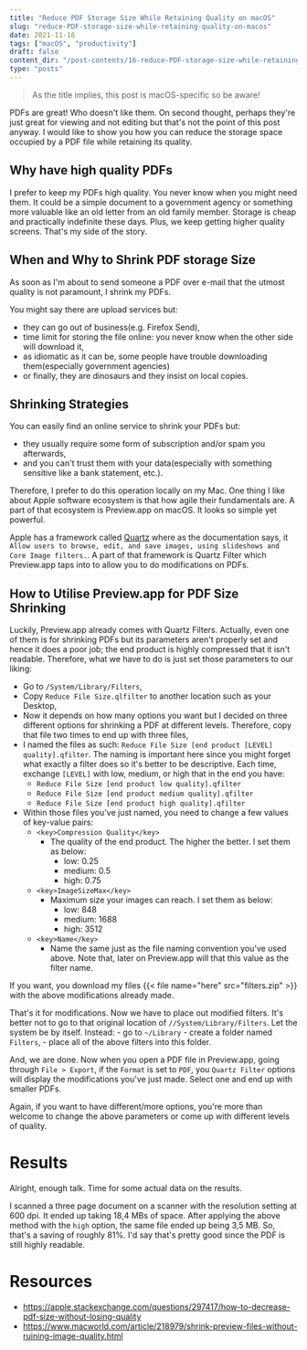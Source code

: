 ```yaml
---
title: "Reduce PDF Storage Size While Retaining Quality on macOS"
slug: "reduce-PDF-storage-size-while-retaining-quality-on-macos"
date: 2021-11-16
tags: ["macOS", "productivity"]
draft: false
content_dir: "/post-contents/16-reduce-PDF-storage-size-while-retaining-quality-on-macos/"
type: "posts"
---
```


> As the title implies, this post is macOS-specific so be aware!

PDFs are great! Who doesn't like them. On second thought, perhaps they're just great for viewing and not editing but that's not the point of this post anyway. I would like to show you how you can reduce the storage space occupied by a PDF file while retaining its quality.

## Why have high quality PDFs

I prefer to keep my PDFs high quality. You never know when you might need them. It could be a simple document to a government agency or something more valuable like an old letter from an old family member. Storage is cheap and practically indefinite these days. Plus, we keep getting higher quality screens. That's my side of the story.

## When and Why to Shrink PDF storage Size

As soon as I'm about to send someone a PDF over e-mail that the utmost quality is not paramount, I shrink my PDFs.

You might say there are upload services but:

- they can go out of business(e.g. Firefox Send),
- time limit for storing the file online: you never know when the other side will download it,
- as idiomatic as it can be, some people have trouble downloading them(especially government agencies)
- or finally, they are dinosaurs and they insist on local copies.

## Shrinking Strategies

You can easily find an online service to shrink your PDFs but:

- they usually require some form of subscription and/or spam you afterwards,
- and you can't trust them with your data(especially with something sensitive like a bank statement, etc.).

Therefore, I prefer to do this operation locally on my Mac. One thing I like about Apple software ecosystem is that how agile their fundamentals are. A part of that ecosystem is Preview.app on macOS. It looks so simple yet powerful.

Apple has a framework called [Quartz](https://developer.apple.com/documentation/quartz) where as the documentation says, it `Allow users to browse, edit, and save images, using slideshows and Core Image filters.`. A part of that framework is Quartz Filter which Preview.app taps into to allow you to do modifications on PDFs.

## How to Utilise Preview.app for PDF Size Shrinking

Luckily, Preview.app already comes with Quartz Filters. Actually, even one of them is for shrinking PDFs but its parameters aren't properly set and hence it does a poor job; the end product is highly compressed that it isn't readable. Therefore, what we have to do is just set those parameters to our liking:

- Go to `/System/Library/Filters`,
- Copy `Reduce File Size.qlfilter` to another location such as your Desktop,
- Now it depends on how many options you want but I decided on three different options for shrinking a PDF at different levels. Therefore, copy that file two times to end up with three files,
- I named the files as such: `Reduce File Size [end product [LEVEL] quality].qfilter`. The naming is important here since you might forget what exactly a filter does so it's better to be descriptive. Each time, exchange `[LEVEL]` with low, medium, or high that in the end you have:
	- `Reduce File Size [end product low quality].qfilter`
	- `Reduce File Size [end product medium quality].qfilter`
	- `Reduce File Size [end product high quality].qfilter`
- Within those files you've just named, you need to change a few values of key-value pairs:
	- `<key>Compression Quality</key>`
		- The quality of the end product. The higher the better. I set them as below:
			- low: 0.25
			- medium: 0.5
			- high: 0.75
	- `<key>ImageSizeMax</key>`
		- Maximum size your images can reach. I set them as below:
			- low: 848
			- medium: 1688
			- high: 3512
	- `<key>Name</key>`
		- Name the same just as the file naming convention you've used above. Note that, later on Preview.app will that this value as the filter name.

If you want, you download my files {{< file name="here" src="filters.zip" >}} with the above modifications already made.

That's it for modifications. Now we have to place out modified filters. It's better not to go to that original location of `//System/Library/Filters`. Let the system be by itself. Instead:
	- go to `~/Library`
	- create a folder named `Filters`,
	- place all of the above filters into this folder.

And, we are done. Now when you open a PDF file in Preview.app, going through `File > Export`, if the `Format` is set to `PDF`, you `Quartz Filter` options will display the modifications you've just made. Select one and end up with smaller PDFs.

Again, if you want to have different/more options, you're more than welcome to change the above parameters or come up with different levels of quality.

# Results

Alright, enough talk. Time for some actual data on the results.

I scanned a three page document on a scanner with the resolution setting at 600 dpi. It ended up taking 18,4 MBs of space. After applying the above method with the `high` option, the same file ended up being 3,5 MB. So, that's a saving of roughly 81%. I'd say that's pretty good since the PDF is still highly readable.

# Resources

- https://apple.stackexchange.com/questions/297417/how-to-decrease-pdf-size-without-losing-quality
- https://www.macworld.com/article/218979/shrink-preview-files-without-ruining-image-quality.html